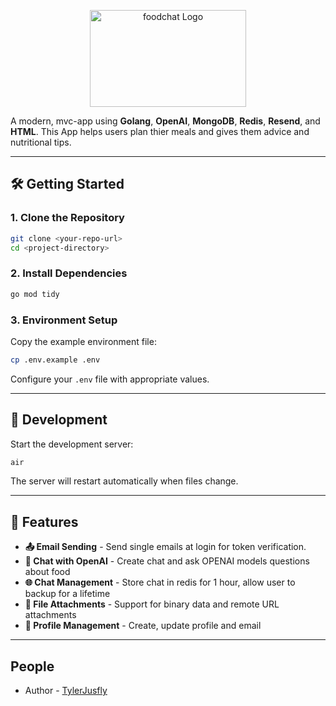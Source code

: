 <p align="center">
  <a href="#" target="blank"><img src="https://cdn-icons-png.flaticon.com/512/4712/4712027.png" alt="foodchat Logo" style="width: 250px; height: 155px;" width="250" height="155" /></a>
</p>

A modern, mvc-app using **Golang**, **OpenAI**, **MongoDB**, **Redis**, **Resend**, and **HTML**. This App helps users plan thier meals and gives them advice and nutritional tips.

---

## 🛠️ Getting Started

### 1. Clone the Repository

```bash
git clone <your-repo-url>
cd <project-directory>
```
### 2. Install Dependencies

```bash
go mod tidy
```

### 3. Environment Setup

Copy the example environment file:

```bash
cp .env.example .env
```

Configure your `.env` file with appropriate values.

---

## 🚧 Development

Start the development server:

```bash
air
```

The server will restart automatically when files change.

---

## 🎯 Features

- **📤 Email Sending** - Send single emails at login for token verification.
- **🔑 Chat with OpenAI** - Create chat and ask OPENAI models questions about food
- **🌐 Chat Management** - Store chat in redis for 1 hour, allow user to backup for a lifetime
- **📎 File Attachments** - Support for binary data and remote URL attachments
- **👥 Profile Management** - Create, update profile and email

---

## People

- Author - [TylerJusfly](https://tylerjusfly.netlify.app/)

